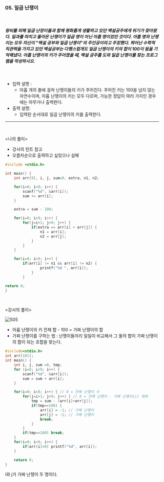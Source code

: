 ### 05. 일곱 난쟁이

<br>

##### 왕비를 피해 일곱 난장이들과 함께 평화롭게 생활하고 있던 백설공주에게 위기가 찾아왔다. 일과를 마치고 돌아온 난쟁이가 일곱 명이 아닌 아홉 명이었던 것이다. 아홉 명의 난쟁이는 모두 자신이 "백설 공부와 일곱 난쟁이"의 주인공이라고 주장했다. 뛰어난 수학적 직관력을 가지고 있던 백설공부는 다행스럽게도 일곱 난쟁이의 키의 합이 100이 됨을 기억해냈다. 아홉 난쟁이의 키가 주어졌을 때, 백설 공주를 도와 일곱 난쟁이를 찾는 프로그램을 작성하시오.

<br>

- 입력 설명 :
  - 아홉 개의 줄에 걸쳐 난쟁이들의 키가 주어진다. 주어진 키는 100을 넘지 않는 자연수이며, 아홉 난쟁이의 키는 모두 다르며, 가능한 정답이 여러 가지인 경우에는 아무거나 출력한다.
    <br>
- 출력 설명:
  - 입력된 순서대로 일곱 난쟁이의 키를 출력한다.

---

<br>

<나의 풀이>

- 강사의 힌트 참고
- 오름차순으로 출력하고 싶었으나 실패

```c
#include <stdio.h>

int main() {
	int arr[9], i, j, sum=0, extra, n1, n2;

	for(i=0; i<9; i++) {
		scanf("%d", &arr[i]);
		sum += arr[i];
	}

	extra = sum - 100;

	for(i=0; i<9; i++) {
		for(j=i+1; j<9; j++) {
			if(extra == arr[i] + arr[j]) {
				n1 = arr[i];
				n2 = arr[j];
			}
		}
	}

	for(i=0; i<9; i++) {
		if(arr[i] != n1 && arr[i] != n2) {
				printf("%d ", arr[i]);
			}
		}

return 0;
}
```

<br>

<강사의 풀이>

![505](https://user-images.githubusercontent.com/75867748/106706761-807d6980-6633-11eb-90bc-4bb7123c578d.png)

- 아홉 난쟁이의 키 전체 합 - 100 = 가짜 난쟁이의 합
- 가짜 난쟁이를 구하는 법 : 난쟁이들끼리 일일이 비교해서 그 둘의 합이 가짜 난쟁이의 합이 되는 조합을 찾는다.

```c
#include<stdio.h>
int arr[101];
int main() {
	int i, j, sum =0, tmp;
	for (i=0; i<9; i++) {
		scanf("%d", &arr[i]);
		sum = sum + arr[i];
	}

	for(i=0; i<8; i++) { // 8 = 진짜 난쟁이 수
		for(j=i+1; j<9; j++) { // 9 = 전체 난쟁이 - 가짜 난쟁이(i) 제외
			tmp = sum - (arr[i]+arr[j]);
			if(tmp==100) {
				arr[i] = -1; // 가짜 난쟁이
				arr[j] = -1; // 가짜 난쟁이
				break;
			}
		}
		if(tmp==100) break;
	}
	for(i=0; i<9; i++) {
		if(arr[i]>0) printf("%d", arr[i]);
	}

	return 0;
}
```

i와 j가 가짜 난쟁이 두 명이다.
